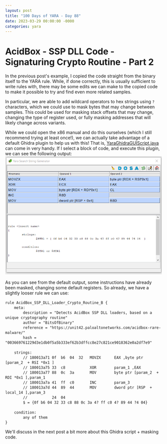 ```yaml
---
layout: post
title: "100 Days of YARA - Day 88"
date: 2023-03-29 00:00:00 -0000
categories: yara
---
```


# AcidBox - SSP DLL Code - Signaturing Crypto Routine - Part 2
In the previous post's example, I copied the code straight from the binary itself to the YARA rule. While, if done correctly, this is usually sufficient to write rules with, there may be some edits we can make to the copied code to make it possible to try and find even more related samples.

In particular, we are able to add wildcard operators to hex strings using `?` characters, which we could use to mask bytes that may change between samples. This could be used for masking stack offsets that may change, changing the type of register used, or fully masking addresses that will likely change across variants.

While we could open the x86 manual and do this ourselves (which I still recommend trying at least once!), we can actually take advantage of a default Ghidra plugin to help us with this! That is, [YaraGhidraGUIScript.java](https://github.com/NationalSecurityAgency/ghidra/blob/master/Ghidra/Features/Base/ghidra_scripts/YaraGhidraGUIScript.java) can come in very handy. If I select a block of code, and execute this plugin, we can see the following output:
![](/assets/2023-03-29_ghidra_yara_output.png)

As you can see from the default output, some instructions have already been masked, changing some default registers. So already, we have a slightly looser rule we can use:
```
rule AcidBox_SSP_DLL_Loader_Crypto_Routine_B {
    meta:
        description = "Detects AcidBox SSP DLL loaders, based on a unique cryptography routine"
        author = "BitsOfBinary"
        reference = "https://unit42.paloaltonetworks.com/acidbox-rare-malware/"
        hash = "003669761229d3e1db0f5a5b333ef62b3dffcc8e27c821ce9018362e0a2df7e9"
        
    strings:
        // 180013a71 0f  b6  04  32   MOVZX      EAX ,byte ptr [param_2  + RSI *0x1 ]
        // 180013a75 33  c8           XOR        param_1 ,EAX
        // 180013a77 88  0c  3a       MOV        byte ptr [param_2  + RDI *0x1 ],param_1
        // 180013a7a 41  ff  c0       INC        param_3
        // 180013a7d 44  89  44       MOV        dword ptr [RSP  + local_14 ],param_3
        //           24  04
        $ = {0f b6 04 32 33 c8 88 0c 3a 4? ff c0 4? 89 44 ?4 04}
        
    condition:
        any of them
}
```

We'll discuss in the next post a bit more about this Ghidra script + masking code.